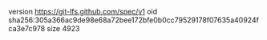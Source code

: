 version https://git-lfs.github.com/spec/v1
oid sha256:305a366ac9de98e68a72bee172bfe0b0cc79529178f07635a40924fca3e7c978
size 4923
